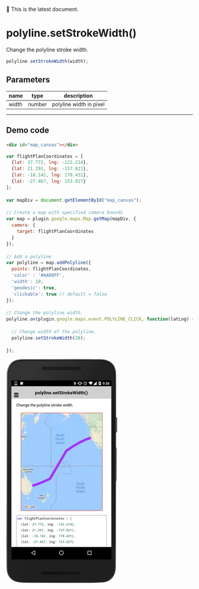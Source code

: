 :green_heart: This is the latest document.

# polyline.setStrokeWidth()

Change the polyline stroke width.

```js
polyline.setStrokeWidth(width);
```

## Parameters

name           | type          | description
---------------|---------------|---------------------------------------
width          | number        | polyline width in pixel
-----------------------------------------------------------------------

## Demo code

```html
<div id="map_canvas"></div>
```

```js
var flightPlanCoordinates = [
  {lat: 37.772, lng: -122.214},
  {lat: 21.291, lng: -157.821},
  {lat: -18.142, lng: 178.431},
  {lat: -27.467, lng: 153.027}
];

var mapDiv = document.getElementById("map_canvas");

// Create a map with specified camera bounds
var map = plugin.google.maps.Map.getMap(mapDiv, {
  camera: {
    target: flightPlanCoordinates
  }
});

// Add a polyline
var polyline = map.addPolyline({
  points: flightPlanCoordinates,
  'color' : '#AA00FF',
  'width': 10,
  'geodesic': true,
  'clickable': true // default = false
});

// Change the polyline width.
polyline.on(plugin.google.maps.event.POLYLINE_CLICK, function(latLng) {

  // Change width of the polyline.
  polyline.setStrokeWidth(20);

});

```

![](image.gif)
